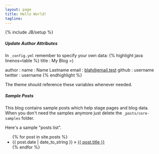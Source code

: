 ```yaml
---
layout: page
title: Hello World!
tagline:
---
```

{% include JB/setup %}

##### Update Author Attributes

In `_config.yml` remember to specify your own data:
{% highlight java linenos=table %}
title : My Blog =)

author :
name : Name Lastname
email : blah@email.test
github : username
twitter : username
{% endhighlight %}

The theme should reference these variables whenever needed.
    
##### Sample Posts

This blog contains sample posts which help stage pages and blog data.
When you don't need the samples anymore just delete the `_posts/core-samples` folder.

Here's a sample "posts list".

<ul class="posts">
  {% for post in site.posts %}
    <li><span>{{ post.date | date_to_string }}</span> &raquo; <a href="{{ BASE_PATH }}{{ post.url }}">{{ post.title }}</a></li>
  {% endfor %}
</ul>



